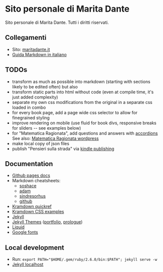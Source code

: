 # Sito personale di Marita Dante

Sito personale di Marita Dante.
Tutti i diritti riservati.

## Collegamenti

* Sito: [maritadante.it](https://maritadante.it/)
* [Guida Markdown in italiano](https://informaticabrutta.it/markdown-guida/)

## TODOs

* transform as much as possible into markdown (starting with sections likely to be edited often) but also
* transform static parts into html without code (even at compile time, it's just added complexity)
* separate my own css modifications from the original in a separate css loaded in combo
* for every book page, add a page wide css selector to allow for finegrained styling
* improve rendering on mobile (use fluid for book divs, responsive breaks for sliders -- see examples below)
* for "Matematica Ragionata", add questions and answers with [accordions](https://raw.githubusercontent.com/cesium/codeweek15/gh-pages/_posts/2000-01-02-activities.md) See also: [Matematica Ragionata wordpress](https://matematicaragionata.wordpress.com/curriculum)
* make local copy of json files
* publish "Pensieri sulla strada" via [kindle publishing](https://kdp.amazon.com/en_US/help/topic/G202172740)

## Documentation

* [Github pages docs](https://help.github.com/en/github/working-with-github-pages)
* Markdown cheatsheets:
	* [soshace](https://dev.to/soshace/markdown-cheat-sheet-definitive-guide-to-markdown-markdown-resources-n15)
	* [adam](https://github.com/adam-p/markdown-here/wiki/Markdown-Cheatsheet)
	* [sindresorhus](https://sindresorhus.com/github-markdown-css/)
	* [github](https://guides.github.com/features/mastering-markdown/)
* [Kramdown quickref](https://kramdown.gettalong.org/quickref.html)
* [Kramdown CSS examples](https://digitaldrummerj.me/styling-jekyll-markdown/)
* [Jekyll](https://jekyllrb.com/)
* [Jekyll Themes](http://jekyllthemes.org) ([portfolio](http://bogoli.github.io/-folio/), [prologue](https://chrisbobbe.github.io/jekyll-theme-prologue))
* [Liquid](https://shopify.github.io/liquid/)
* [Google fonts](https://fonts.google.com/)

## Local development

* Run: ```export PATH="$HOME/.gem/ruby/2.6.0/bin:$PATH"; jekyll serve -w```
* [Jekyll localhost](http://localhost:4000/)

